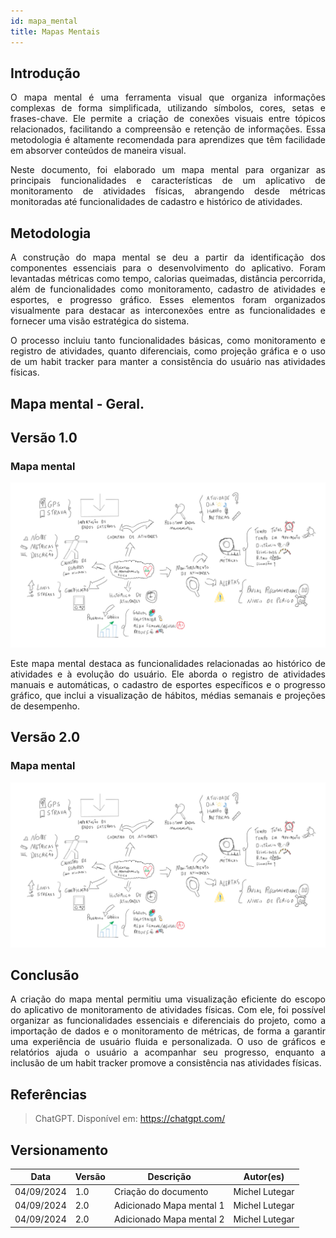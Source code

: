 ```yaml
---
id: mapa_mental
title: Mapas Mentais
---
```

 
## Introdução
 
<p align="justify"> O mapa mental é uma ferramenta visual que organiza informações complexas de forma simplificada, utilizando símbolos, cores, setas e frases-chave. Ele permite a criação de conexões visuais entre tópicos relacionados, facilitando a compreensão e retenção de informações. Essa metodologia é altamente recomendada para aprendizes que têm facilidade em absorver conteúdos de maneira visual. </p> <p align="justify"> Neste documento, foi elaborado um mapa mental para organizar as principais funcionalidades e características de um aplicativo de monitoramento de atividades físicas, abrangendo desde métricas monitoradas até funcionalidades de cadastro e histórico de atividades. </p>
 
## Metodologia
 
<p align="justify"> A construção do mapa mental se deu a partir da identificação dos componentes essenciais para o desenvolvimento do aplicativo. Foram levantadas métricas como tempo, calorias queimadas, distância percorrida, além de funcionalidades como monitoramento, cadastro de atividades e esportes, e progresso gráfico. Esses elementos foram organizados visualmente para destacar as interconexões entre as funcionalidades e fornecer uma visão estratégica do sistema. </p> <p align="justify"> O processo incluiu tanto funcionalidades básicas, como monitoramento e registro de atividades, quanto diferenciais, como projeção gráfica e o uso de um habit tracker para manter a consistência do usuário nas atividades físicas. </p>

## Mapa mental - Geral.
 
## Versão 1.0
 
### Mapa mental
 
[![Mapa mental Entrevista](../assets/Mapas_mentais/mapa_mental.png)](../assets/Mapas_mentais/mapa_mental.png)

<p align="justify"> Este mapa mental destaca as funcionalidades relacionadas ao histórico de atividades e à evolução do usuário. Ele aborda o registro de atividades manuais e automáticas, o cadastro de esportes específicos e o progresso gráfico, que inclui a visualização de hábitos, médias semanais e projeções de desempenho. </p>

## Versão 2.0

### Mapa mental

[![Mapa mental Entrevista](../assets/Mapas_mentais/mapa_mental.png)](../assets/Mapas_mentais/mapa_mental_2.png)

## Conclusão
 
<p align="justify"> A criação do mapa mental permitiu uma visualização eficiente do escopo do aplicativo de monitoramento de atividades físicas. Com ele, foi possível organizar as funcionalidades essenciais e diferenciais do projeto, como a importação de dados e o monitoramento de métricas, de forma a garantir uma experiência de usuário fluida e personalizada. O uso de gráficos e relatórios ajuda o usuário a acompanhar seu progresso, enquanto a inclusão de um habit tracker promove a consistência nas atividades físicas. </p>

## Referências

> ChatGPT. Disponível em: https://chatgpt.com/
 
## Versionamento
| Data       | Versão | Descrição                | Autor(es)      |
|------------| -- |--------------------------|----------------|
| 04/09/2024 | 1.0 | Criação do documento     | Michel Lutegar |
| 04/09/2024   | 2.0 | Adicionado Mapa mental 1 | Michel Lutegar      |
| 04/09/2024   | 2.0 | Adicionado Mapa mental 2 | Michel Lutegar      |
